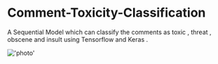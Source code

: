 # Comment-Toxicity-Classification
A Sequential Model which can classify the comments as toxic , threat , obscene and insult using Tensorflow and Keras .

!['photo']("C:\Users\Supreeth\Pictures\Screenshots\Gradio.png")
